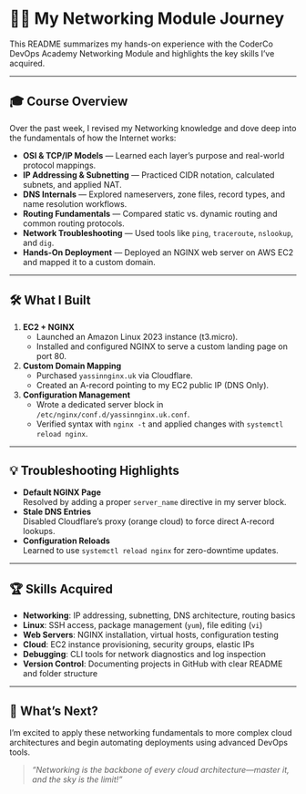 # 🙋‍♂️ My Networking Module Journey

This README summarizes my hands-on experience with the CoderCo DevOps Academy Networking Module and highlights the key skills I’ve acquired.

---

## 🎓 Course Overview

Over the past week, I  revised my Networking knowledge and dove deep into the fundamentals of how the Internet works:

- **OSI & TCP/IP Models** — Learned each layer’s purpose and real-world protocol mappings.  
- **IP Addressing & Subnetting** — Practiced CIDR notation, calculated subnets, and applied NAT.  
- **DNS Internals** — Explored nameservers, zone files, record types, and name resolution workflows.  
- **Routing Fundamentals** — Compared static vs. dynamic routing and common routing protocols.  
- **Network Troubleshooting** — Used tools like `ping`, `traceroute`, `nslookup`, and `dig`.  
- **Hands-On Deployment** — Deployed an NGINX web server on AWS EC2 and mapped it to a custom domain.

---

## 🛠️ What I Built

1. **EC2 + NGINX**  
   - Launched an Amazon Linux 2023 instance (t3.micro).  
   - Installed and configured NGINX to serve a custom landing page on port 80.  
2. **Custom Domain Mapping**  
   - Purchased `yassinnginx.uk` via Cloudflare.  
   - Created an A-record pointing to my EC2 public IP (DNS Only).  
3. **Configuration Management**  
   - Wrote a dedicated server block in `/etc/nginx/conf.d/yassinnginx.uk.conf`.  
   - Verified syntax with `nginx -t` and applied changes with `systemctl reload nginx`.

---

## 💡 Troubleshooting Highlights

- **Default NGINX Page**  
  Resolved by adding a proper `server_name` directive in my server block.  
- **Stale DNS Entries**  
  Disabled Cloudflare’s proxy (orange cloud) to force direct A-record lookups.  
- **Configuration Reloads**  
  Learned to use `systemctl reload nginx` for zero-downtime updates.

---

## 🏆 Skills Acquired

- **Networking**: IP addressing, subnetting, DNS architecture, routing basics  
- **Linux**: SSH access, package management (`yum`), file editing (`vi`)  
- **Web Servers**: NGINX installation, virtual hosts, configuration testing  
- **Cloud**: EC2 instance provisioning, security groups, elastic IPs  
- **Debugging**: CLI tools for network diagnostics and log inspection  
- **Version Control**: Documenting projects in GitHub with clear README and folder structure

---

## 🚀 What’s Next?

I’m excited to apply these networking fundamentals to more complex cloud architectures and begin automating deployments using advanced DevOps tools.  

> _“Networking is the backbone of every cloud architecture—master it, and the sky is the limit!”_  

